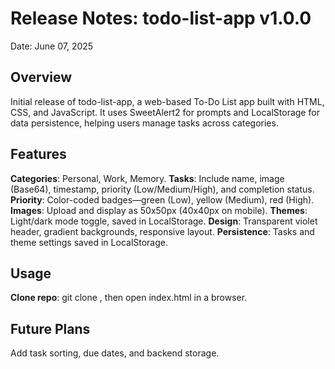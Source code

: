 # Release Notes: todo-list-app v1.0.0
Date: June 07, 2025

## Overview
Initial release of todo-list-app, a web-based To-Do List app built with HTML, CSS, and JavaScript. It uses SweetAlert2 for prompts and LocalStorage for data persistence, helping users manage tasks across categories.

## Features
**Categories**: Personal, Work, Memory.
**Tasks**: Include name, image (Base64), timestamp, priority (Low/Medium/High), and completion status.
**Priority**: Color-coded badges—green (Low), yellow (Medium), red (High).
**Images**: Upload and display as 50x50px (40x40px on mobile).
**Themes**: Light/dark mode toggle, saved in LocalStorage.
**Design**: Transparent violet header, gradient backgrounds, responsive layout.
**Persistence**: Tasks and theme settings saved in LocalStorage.
## Usage
**Clone repo**: git clone <url>, then open index.html in a browser.

## Future Plans
Add task sorting, due dates, and backend storage.
